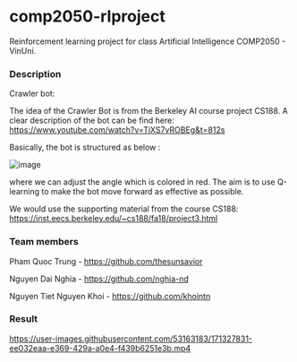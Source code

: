 # comp2050-rlproject
Reinforcement learning project for class Artificial Intelligence COMP2050 - VinUni.
### Description

Crawler bot: 

The idea of the Crawler Bot is from the Berkeley AI course project CS188. A clear description of the bot can be find here: 
https://www.youtube.com/watch?v=TiXS7vROBEg&t=812s

Basically, the bot is structured as below : 

![image](https://user-images.githubusercontent.com/53163183/170682238-87eaa1ed-fad9-4ca7-b4f3-27975ca8bd7e.png)

where we can adjust the angle which is colored in red. The aim is to use Q-learning to make the bot move forward as effective as possible. 

We would use the supporting material from the course CS188: https://inst.eecs.berkeley.edu/~cs188/fa18/project3.html

### Team members

Pham Quoc Trung - https://github.com/thesunsavior

Nguyen Dai Nghia - https://github.com/nghia-nd

Nguyen Tiet Nguyen Khoi - https://github.com/khointn

### Result


https://user-images.githubusercontent.com/53163183/171327831-ee032eaa-e369-429a-a0e4-f439b6251e3b.mp4


